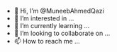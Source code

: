 - 👋 Hi, I’m @MuneebAhmedQazi
- 👀 I’m interested in ...
- 🌱 I’m currently learning ...
- 💞️ I’m looking to collaborate on ...
- 📫 How to reach me ...

<!---
MuneebAhmedQazi/MuneebAhmedQazi is a ✨ special ✨ repository because its `README.md` (this file) appears on your GitHub profile.
You can click the Preview link to take a look at your changes.
--->

